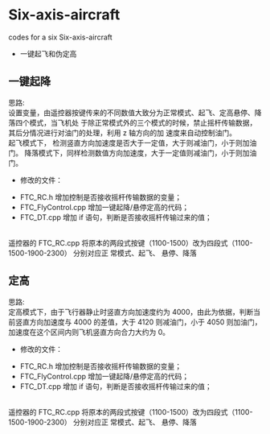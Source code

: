 ﻿# Six-axis-aircraft
codes for a six Six-axis-aircraft 

- 一键起飞和伪定高
## 一键起降
思路:</br>
设置变量，由遥控器按键传来的不同数值大致分为正常模式、起飞、定高悬停、降落四个模式，当飞机处
于除正常模式外的三个模式的时候，禁止摇杆传输数据， 其后分情况进行对油门的处理，利用 z 轴方向的加
速度来自动控制油门。</br>
起飞模式下， 检测竖直方向加速度是否大于一定值，大于则减油门，小于则加油门。
降落模式下，同样检测数值方向加速度，大于一定值则减油门，小于则加油门。

+ 修改的文件：
- FTC_RC.h 增加控制是否接收摇杆传输数据的变量；
- FTC_FlyControl.cpp 增加一键起降/悬停定高的代码；
- FTC_DT.cpp 增加 if 语句，判断是否接收摇杆传输过来的值；
</br>
遥控器的 FTC_RC.cpp 将原本的两段式按键（1100-1500）改为四段式（1100-1500-1900-2300） 分别对应正
常模式、起飞、 悬停、降落

## 定高
思路:</br>
定高模式下，由于飞行器静止时竖直方向加速度约为 4000，由此为依据，判断当前竖直方向加速度与
4000 的差值，大于 4120 则减油门，小于 4050 则加油门，加速度在这个区间内则飞机竖直方向合力大约为 0。

+ 修改的文件：
- FTC_RC.h 增加控制是否接收摇杆传输数据的变量；
- FTC_FlyControl.cpp 增加一键起降/悬停定高的代码；
- FTC_DT.cpp 增加 if 语句，判断是否接收摇杆传输过来的值；
</br>
遥控器的 FTC_RC.cpp 将原本的两段式按键（1100-1500）改为四段式（1100-1500-1900-2300） 分别对应正
常模式、起飞、 悬停、降落
